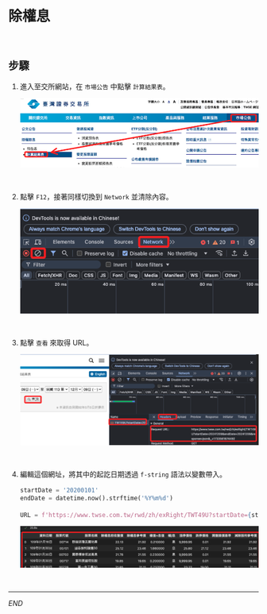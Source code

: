 # 除權息

<br>

## 步驟

1. 進入至交所網站，在 `市場公告` 中點擊 `計算結果表`。

    ![](images/img_22.png)

<br>

2. 點擊 `F12`，接著同樣切換到 `Network` 並清除內容。

    ![](images/img_23.png)

<br>

3. 點擊 `查看` 來取得 URL。

    ![](images/img_24.png)

<br>

4. 編輯這個網址，將其中的起訖日期透過 `f-string` 語法以變數帶入。

    ```python
    startDate = '20200101'
    endDate = datetime.now().strftime('%Y%m%d')

    URL = f'https://www.twse.com.tw/rwd/zh/exRight/TWT49U?startDate={startDate}&endDate={endDate}&response=json&_=1733561874492'
    ```

    ![](images/img_25.png)

<br>

___

_END_